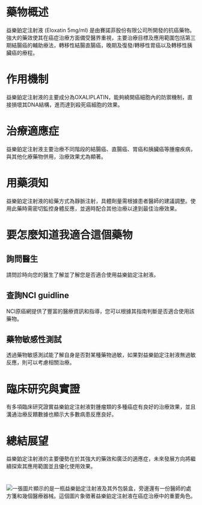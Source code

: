 # 藥物概述

益樂鉑定注射液 (Eloxatin 5mg/ml) 是由賽諾菲股份有限公司所開發的抗癌藥物。強大的藥效使其在癌症治療方面備受醫界重視，主要治療目標及應用範圍包括第三期結腸癌的輔助療法，轉移性結腸直腸癌，晚期及復發/轉移性胃癌以及轉移性胰臟癌的療程。

# 作用機制

益樂鉑定注射液的主要成分為OXALIPLATIN，能夠繞開癌細胞內的防禦機制，直接損壞其DNA結構，進而達到殺死癌細胞的效果。

# 治療適應症

益樂鉑定注射液主要治療不同階段的結腸癌、直腸癌、胃癌和胰臟癌等腫瘤疾病，與其他化療藥物併用，治療效果尤為顯著。

# 用藥須知

益樂鉑定注射液的給藥方式為靜脈注射，具體劑量需根據患者醫師的建議調整。使用此藥時需密切監控身體反應，並適時配合其他治療以達到最佳治療效果。

# 要怎麼知道我適合這個藥物

## 詢問醫生

請問診時向您的醫生了解並了解您是否適合使用益樂鉑定注射液。

## 查詢NCI guidline

NCI原癌網提供了豐富的醫療資訊和指導，您可以根據其指南判斷是否適合使用該藥物。

## 藥物敏感性測試

透過藥物敏感測試能了解自身是否對某種藥物過敏，如果對益樂鉑定注射液無過敏反應，則可以考慮相關治療。

# 臨床研究與實證

有多項臨床研究證實益樂鉑定注射液對腫瘤類的多種癌症有良好的治療效果，並且溝通治療反饋數據也顯示大多數病患反應良好。

# 總結展望

益樂鉑定注射液的主要優勢在於其強大的藥效和廣泛的適應症，未來發展方向將繼續探索其應用範圍並且優化使用效果。

#

![一張圖片顯示的是一瓶益樂鉑定注射液及其外包裝盒，旁邊還有一份醫師的處方箋和幾個醫療器械。這個圖片象徵著益樂鉑定注射液在癌症治療中的重要角色。](https://i.imgur.com/PHnog0B.jpeg)